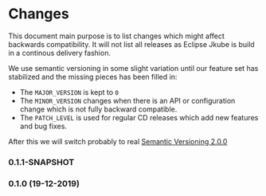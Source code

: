 # Changes

This document main purpose is to list changes which might affect backwards compatibility. It will not list all releases as Eclipse Jkube is build in a continous delivery fashion.

We use semantic versioning in some slight variation until our feature set has stabilized and the missing pieces has been filled in:

* The `MAJOR_VERSION` is kept to `0`
* The `MINOR_VERSION` changes when there is an API or configuration change which is not fully backward compatible.
* The `PATCH_LEVEL` is used for regular CD releases which add new features and bug fixes.

After this we will switch probably to real [Semantic Versioning 2.0.0](http://semver.org/)

### 0.1.1-SNAPSHOT


### 0.1.0 (19-12-2019)
